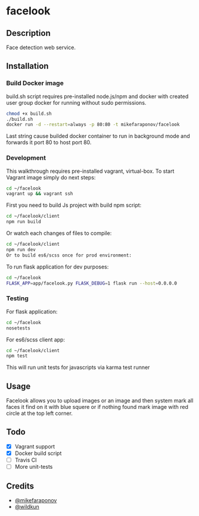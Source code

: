 # facelook

## Description
Face detection web service.

## Installation

### Build Docker image
build.sh script requires pre-installed node.js/npm and docker with created user group docker for running without sudo permissions.
```sh
chmod +x build.sh
./build.sh
docker run -d --restart=always -p 80:80 -t mikefaraponov/facelook
```
Last string cause builded docker container to run in background mode and forwards it port 80 to host port 80.

### Development
This walkthrough requires pre-installed vagrant, virtual-box.
To start Vagrant image simply do next steps:
```sh
cd ~/facelook
vagrant up && vagrant ssh
```
First you need to build Js project with build npm script:
```bash
cd ~/facelook/client
npm run build
```
Or watch each changes of files to compile:
```bash
cd ~/facelook/client
npm run dev
Or to build es6/scss once for prod environment:
```
To run flask application for dev purposes:
```bash
cd ~/facelook
FLASK_APP=app/facelook.py FLASK_DEBUG=1 flask run --host=0.0.0.0
```

### Testing
For flask application:
```sh
cd ~/facelook
nosetests
```
For es6/scss client app:
```sh
cd ~/facelook/client
npm test
```
This will run unit tests for javascripts via karma test runner

## Usage
Facelook allows you to upload images or an image and then system mark all faces it find on it with blue squere or if nothing found mark image with red circle at the top left corner.

## Todo
- [x] Vagrant support
- [x] Docker build script
- [ ] Travis CI
- [ ] More unit-tests

## Credits
* [@mikefaraponov](https://github.com/mikefaraponov)
* [@wildkun](https://github.com/wildkun)
